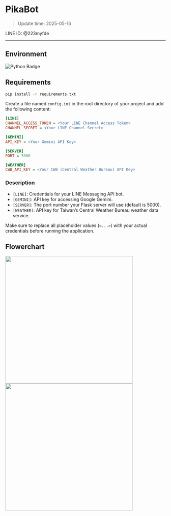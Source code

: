 # PikaBot
>Update time: 2025-05-16

LINE ID: @223myfde

---

## Environment
![Python Badge](https://img.shields.io/badge/Python-3.12.9-blue)

## Requirements
```bash
pip install -r requirements.txt
```

Create a file named `config.ini` in the root directory of your project and add the following content:

```ini
[LINE]
CHANNEL_ACCESS_TOKEN = <Your LINE Channel Access Token>
CHANNEL_SECRET = <Your LINE Channel Secret>

[GEMINI]
API_KEY = <Your Gemini API Key>

[SERVER]
PORT = 5000

[WEATHER]
CWB_API_KEY = <Your CWB (Central Weather Bureau) API Key>
```

### Description
- `[LINE]`: Credentials for your LINE Messaging API bot.
- `[GEMINI]`: API key for accessing Google Gemini.
- `[SERVER]`: The port number your Flask server will use (default is 5000).
- `[WEATHER]`: API key for Taiwan’s Central Weather Bureau weather data service.

Make sure to replace all placeholder values (`<...>`) with your actual credentials before running the application.

## Flowerchart
<img src="material/Bot%20flowerchart.png" width="400"/>
<img src="material/Postman%20flowerchart.png" width="400"/>



